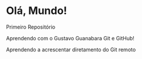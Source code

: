 # Olá, Mundo!
 Primeiro Repositório
 
 Aprendendo com o Gustavo Guanabara Git e GitHub!

Aprendendo a acrescentar diretamento do Git remoto
